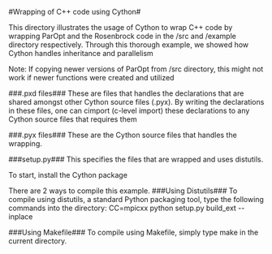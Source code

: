 #Wrapping of C++ code using Cython#

This directory illustrates the usage of Cython to wrap C++ code by 
wrapping ParOpt and the Rosenbrock code in the /src and /example directory
respectively. Through this thorough example, we showed how Cython handles 
inheritance and parallelism    

Note:
If copying newer versions of ParOpt from /src directory, this might not work 
if newer functions were created and utilized

###.pxd files###
These are files that handles the declarations that are shared amongst other 
Cython source files (.pyx). By writing the declarations in these files, one can
cimport (c-level import) these declarations to any Cython source files that
requires them

###.pyx files###
These are the Cython source files that handles the wrapping.

###setup.py###
This specifies the files that are wrapped and uses distutils.

To start, install the Cython package

There are 2 ways to compile this example.
###Using Distutils###
To compile using distutils, a  standard Python packaging tool, type the following commands into the directory:
   	    CC=mpicxx python setup.py build_ext --inplace

###Using Makefile###
To compile using Makefile, simply type make in the current directory.
